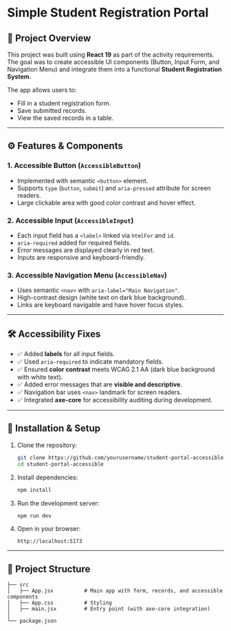 # Simple Student Registration Portal

## 📌 Project Overview

This project was built using **React 19** as part of the activity requirements. The goal was to create accessible UI components (Button, Input Form, and Navigation Menu) and integrate them into a functional **Student Registration System**.

The app allows users to:

* Fill in a student registration form.
* Save submitted records.
* View the saved records in a table.

---

## ⚙️ Features & Components

### 1. **Accessible Button (`AccessibleButton`)**

* Implemented with semantic `<button>` element.
* Supports `type` (`button`, `submit`) and `aria-pressed` attribute for screen readers.
* Large clickable area with good color contrast and hover effect.

### 2. **Accessible Input (`AccessibleInput`)**

* Each input field has a `<label>` linked via `htmlFor` and `id`.
* `aria-required` added for required fields.
* Error messages are displayed clearly in red text.
* Inputs are responsive and keyboard-friendly.

### 3. **Accessible Navigation Menu (`AccessibleNav`)**

* Uses semantic `<nav>` with `aria-label="Main Navigation"`.
* High-contrast design (white text on dark blue background).
* Links are keyboard navigable and have hover focus styles.

---

## 🛠 Accessibility Fixes

* ✅ Added **labels** for all input fields.
* ✅ Used `aria-required` to indicate mandatory fields.
* ✅ Ensured **color contrast** meets WCAG 2.1 AA (dark blue background with white text).
* ✅ Added error messages that are **visible and descriptive**.
* ✅ Navigation bar uses `<nav>` landmark for screen readers.
* ✅ Integrated **axe-core** for accessibility auditing during development.

---

## 🚀 Installation & Setup

1. Clone the repository:

   ```bash
   git clone https://github.com/yourusername/student-portal-accessible.git
   cd student-portal-accessible
   ```
2. Install dependencies:

   ```bash
   npm install
   ```
3. Run the development server:

   ```bash
   npm run dev
   ```
4. Open in your browser:

   ```
   http://localhost:5173
   ```

---

## 📂 Project Structure

```
├── src
│   ├── App.jsx          # Main app with form, records, and accessible components
│   ├── App.css          # Styling
│   ├── main.jsx         # Entry point (with axe-core integration)
│
└── package.json
```
